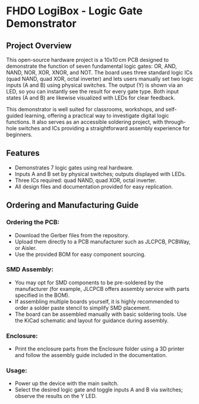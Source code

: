 # FHDO LogiBox - Logic Gate Demonstrator

## Project Overview

This open-source hardware project is a 10x10 cm PCB designed to demonstrate the function of seven fundamental logic gates: OR, AND, NAND, NOR, XOR, XNOR, and NOT. The board uses three standard logic ICs (quad NAND, quad XOR, octal inverter) and lets users manually set two logic inputs (A and B) using physical switches. The output (Y) is shown via an LED, so you can instantly see the result for every gate type. Both input states (A and B) are likewise visualized with LEDs for clear feedback.

This demonstrator is well suited for classrooms, workshops, and self-guided learning, offering a practical way to investigate digital logic functions. It also serves as an accessible soldering project, with through-hole switches and ICs providing a straightforward assembly experience for beginners.

## Features
+ Demonstrates 7 logic gates using real hardware.
+ Inputs A and B set by physical switches; outputs displayed with LEDs.
+ Three ICs required: quad NAND, quad XOR, octal inverter.
+ All design files and documentation provided for easy replication.

## Ordering and Manufacturing Guide
### Ordering the PCB:
+ Download the Gerber files from the repository.
+ Upload them directly to a PCB manufacturer such as JLCPCB, PCBWay, or Aisler.
+ Use the provided BOM for easy component sourcing.

### SMD Assembly:
+ You may opt for SMD components to be pre-soldered by the manufacturer (for example, JLCPCB offers assembly service with parts specified in the BOM).
+ If assembling multiple boards yourself, it is highly recommended to order a solder paste stencil to simplify SMD placement.
+ The board can be assembled manually with basic soldering tools. Use the KiCad schematic and layout for guidance during assembly.

### Enclosure:
+ Print the enclosure parts from the Enclosure folder using a 3D printer and follow the assembly guide included in the documentation.

### Usage:
+ Power up the device with the main switch.
+ Select the desired logic gate and toggle inputs A and B via switches; observe the results on the Y LED.

